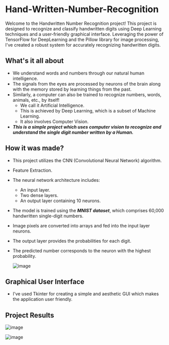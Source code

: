 # Hand-Written-Number-Recognition
   Welcome to the Handwritten Number Recognition project! This project is designed to recognize and classify handwritten digits using Deep Learning techniques and a user-friendly graphical interface. Leveraging the power of TensorFlow for DeepLearning and the Pillow library for image processing, I've created a robust system for accurately recognizing handwritten digits.


## What's it all about
- We understand words and numbers through our natural human intelligence.
- The signals from the eyes are processed by neurons of the brain along with the memory stored by learning things from the past.
- Similarly, a computer can also be trained to recognize numbers, words, animals, etc., by itself!
  - We call it Artificial Intelligence.
  - This is achieved by Deep Learning, which is a subset of Machine Learning.
  - It also involves Computer Vision.
- ***This is a simple project which uses computer vision to recognize and understand the single digit number written by a Human.***



 
## How it was made?
- This project utilizes the CNN (Convolutional Neural Network) algorithm.
- Feature Extraction.
- The neural network architecture includes:
  - An input layer.
  - Two dense layers.
  - An output layer containing 10 neurons.
- The model is trained using the ***MNIST dataset***, which comprises 60,000 handwritten single-digit numbers.
- Image pixels are converted into arrays and fed into the input layer neurons.
- The output layer provides the probabilities for each digit.
- The predicted number corresponds to the neuron with the highest probability.



   ![image](https://github.com/CodeWizardRakesh/Hand-Written-Number-Recognition/assets/143873585/464e115a-34c1-4489-8633-5867982c630f)


## Graphical User Interface
- I've used Tkinter for creating a simple and aesthetic GUI which makes the application user friendly.

## Project Results
![image](https://github.com/CodeWizardRakesh/Hand-Written-Number-Recognition/assets/143873585/a7007019-b6f5-41f4-83a7-ace8db65db51)


![image](https://github.com/CodeWizardRakesh/Hand-Written-Number-Recognition/assets/143873585/5f6d1b18-c5e0-41b8-b4b6-913f15d83346)




